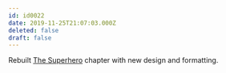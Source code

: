 ```yaml
---
id: id0022
date: 2019-11-25T21:07:03.000Z
deleted: false
draft: false
---
```


Rebuilt [The Superhero][1] chapter with new design and formatting.

[1]: the-hunter.html